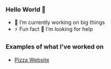 ### Hello World 👋
- 🔭 I’m currently working on big things
- ⚡ Fun fact 🤔 I’m looking for help
### Examples of what I've worked on
- [Pizza Website](https://rasmusjohansson04.github.io/te4-new-pizza/)

<!--
**RasmusJohansson04/RasmusJohansson04** is a ✨ _special_ ✨ repository because its `README.md` (this file) appears on your GitHub profile.

Here are some ideas to get you started:

- 🌱 I’m currently learning ...
- 👯 I’m looking to collaborate on ...
- 🤔 I’m looking for help with ...
- 💬 Ask me about ...
- 📫 How to reach me: ...
- 😄 Pronouns: ...
- ⚡ Fun fact: ...
-->
